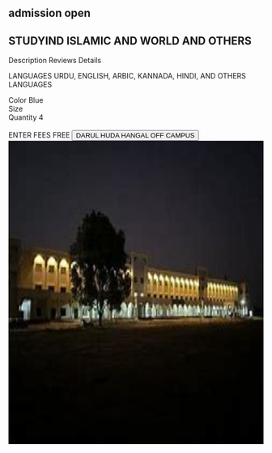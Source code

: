 <!DOCTYPE html>
<html lang="en">
<head>
    <meta charset="UTF-8">
    <meta name="viewport" content="width=device-width, initial-scale=1.0">
            </div>
            </div>
    <title>admission open</title>
</head>
<body>
    <section class="text-gray-600 body-font overflow-hidden">
        <div class="container px-5 py-24 mx-auto">
          <div class="lg:w-4/5 mx-auto flex flex-wrap">
            <div class="lg:w-1/2 w-full lg:pr-10 lg:py-6 mb-6 lg:mb-0">
              <h2 class="text-sm title-font text-gray-500 tracking-widest">admission open</h2>
              <h1 class="text-gray-900 text-3xl title-font font-medium mb-4">STUDYIND ISLAMIC AND WORLD AND OTHERS</h1>
              <div class="flex mb-4">
                <a class="flex-grow text-indigo-500 border-b-2 border-indigo-500 py-2 text-lg px-1">Description</a>
                <a class="flex-grow border-b-2 border-gray-300 py-2 text-lg px-1">Reviews</a>
                <a class="flex-grow border-b-2 border-gray-300 py-2 text-lg px-1">Details</a>
              </div>
              <p class="leading-relaxed mb-4">LANGUAGES URDU, ENGLISH, ARBIC, KANNADA, HINDI, AND OTHERS LANGUAGES </p>
              <div class="flex border-t border-gray-200 py-2">
                <span class="text-gray-500">Color</span>
                <span class="ml-auto text-gray-900">Blue</span>
              </div>
              <div class="flex border-t border-gray-200 py-2">
                <span class="text-gray-500">Size</span>
                <span class="ml-auto text-gray-900"></span>
              </div>
              <div class="flex border-t border-b mb-6 border-gray-200 py-2">
                <span class="text-gray-500">Quantity</span>
                <span class="ml-auto text-gray-900">4</span>
              </div> <img src="OIP (1).jfif" alt="" srcset="">
              <div class="flex">
                <span class="title-font font-medium text-2xl text-gray-900">ENTER FEES FREE</span>
                <button class="flex ml-auto text-white bg-indigo-500 border-0 py-2 px-90 focus:outline-none hover:bg-indigo-600 rounded">DARUL HUDA HANGAL OFF CAMPUS</button>
                                 <path d="M20.84 4.61a5.5 5.5 0 00-7.78 0L12 5.67l-1.06-1.06a5.5 5.5 0 00-7.78 7.78l1.06 1.06L12 21.23l7.78-7.78 1.06-1.06a5.5 5.5 0 000-7.78z"></path>
                  </svg>
                </button>
              </div>
            </div>
                        <img alt= class="lg:w-1/2 w-full lg:h-auto h-64 object-cover object-center rounded" src="JUNAID.jfif"width= 720px height="600"
          </div>
                  </div>
      </section>
<body>
</html>
